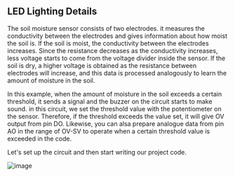 ## LED Lighting Details

The soil moisture sensor consists of two electrodes. it measures the conductivity between the electrodes and gives information about how moist the soil is. lf the soil is moist, the conductivity between the electrodes increases. Since the resistance decreases as the conductivity increases, less voltage starts to come from the voltage divider inside the sensor. lf the soil is dry, a higher voltage is obtained as the resistance between electrodes will increase, and this data is processed analogously to learn the amount of moisture in the soil.

In this example, when the amount of moisture in the soil exceeds a certain threshold, it sends a signal and the buzzer on the circuit starts to make sound. in this circuit, we set the threshold value with the potentiometer on the sensor. Therefore, if the threshold exceeds the value set, it will give OV output from pin DO. Likewise, you can alsa prepare analogue data from pin AO in the range of OV-SV to operate when a certain threshold value is exceeded in the code.


Let's set up the circuit and then start writing our project code.

![image](https://user-images.githubusercontent.com/111511331/191015224-b902acba-70c4-4f28-813b-57bd2646eb35.png)

